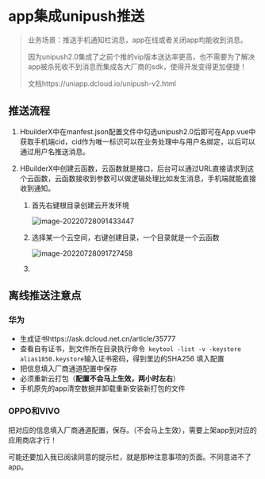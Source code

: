 # app集成unipush推送

> 业务场景：推送手机通知栏消息，app在线或者关闭app均能收到消息。
>
> 因为unipush2.0集成了之前个推的vip版本送达率更高，也不需要为了解决app被杀死收不到消息而集成各大厂商的sdk，使得开发变得更加便捷！
>
> 文档https://uniapp.dcloud.io/unipush-v2.html



## 推送流程

1. HbuilderX中在manfest.json配置文件中勾选unipush2.0后即可在App.vue中获取手机端cid，cid作为唯一标识可以在业务处理中与用户名绑定，以后可以通过用户名推送消息。

2. HBuilderX中创建云函数，云函数就是接口，后台可以通过URL直接请求到这个云函数，云函数接收到参数可以做逻辑处理比如发生消息，手机端就能直接收到通知。

   1. 首先右键根目录创建云开发环境

      ![image-20220728091433447](D:\idea-work\test\BECE1000\study-diary\功能实现\image-20220728091433447.png)

   2. 选择某一个云空间，右键创建目录，一个目录就是一个云函数

      ![image-20220728091727458](D:\idea-work\test\BECE1000\study-diary\功能实现\image-20220728091727458.png)

   3. 


## 离线推送注意点

### 华为

- 生成证书https://ask.dcloud.net.cn/article/35777
- 查看自有证书，到文件所在目录执行命令``` keytool -list -v -keystore alias1850.keystore```输入证书密码，得到里边的SHA256 填入配置
- 把信息填入厂商通道配置中保存
- 必须重新云打包（**配置不会马上生效，两小时左右**）
- 手机原先的app清空数据并卸载重新安装新打包的文件

### OPPO和VIVO

把对应的信息填入厂商通道配置，保存。（不会马上生效），需要上架app到对应的应用商店才行！

可能还要加入我已阅读同意的提示栏，就是那种注意事项的页面。不同意进不了app。